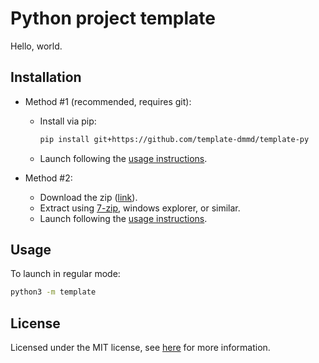 # Python project template

Hello, world.

## Installation

- Method #1 (recommended, requires git):
    - Install via pip:
        ```sh
        pip install git+https://github.com/template-dmmd/template-py
        ```
    - Launch following the [usage instructions](#usage).

- Method #2:
    - Download the zip ([link](https://github.com/template-dmmd/template-py/archive/refs/heads/main.zip)).
    - Extract using [7-zip](https://7-zip.org), windows explorer, or similar.
    - Launch following the [usage instructions](#usage).

## Usage

To launch in regular mode:
```sh
python3 -m template
```

## License

Licensed under the MIT license, see [here](https://github.com/template-dmmd/template-py/blob/main/README.md) for more information.
